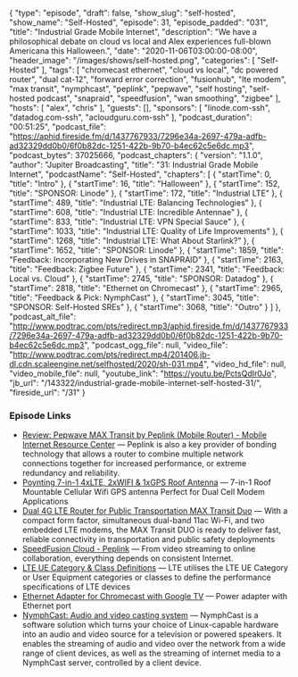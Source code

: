 {
  "type": "episode",
  "draft": false,
  "show_slug": "self-hosted",
  "show_name": "Self-Hosted",
  "episode": 31,
  "episode_padded": "031",
  "title": "Industrial Grade Mobile Internet",
  "description": "We have a philosophical debate on cloud vs local and Alex experiences full-blown Americana this Halloween.",
  "date": "2020-11-06T03:00:00-08:00",
  "header_image": "/images/shows/self-hosted.png",
  "categories": [
    "Self-Hosted"
  ],
  "tags": [
    "chromecast ethernet",
    "cloud vs local",
    "dc powered router",
    "dual cat-12",
    "forward error correction",
    "fusionhub",
    "lte modem",
    "max transit",
    "nymphcast",
    "peplink",
    "pepwave",
    "self hosting",
    "self-hosted podcast",
    "snapraid",
    "speedfusion",
    "wan smoothing",
    "zigbee"
  ],
  "hosts": [
    "alex",
    "chris"
  ],
  "guests": [],
  "sponsors": [
    "linode.com-ssh",
    "datadog.com-ssh",
    "acloudguru.com-ssh"
  ],
  "podcast_duration": "00:51:25",
  "podcast_file": "https://aphid.fireside.fm/d/1437767933/7296e34a-2697-479a-adfb-ad32329dd0b0/6f0b82dc-1251-422b-9b70-b4ec62c5e6dc.mp3",
  "podcast_bytes": 37025666,
  "podcast_chapters": {
    "version": "1.1.0",
    "author": "Jupiter Broadcasting",
    "title": "31: Industrial Grade Mobile Internet",
    "podcastName": "Self-Hosted",
    "chapters": [
      {
        "startTime": 0,
        "title": "Intro"
      },
      {
        "startTime": 16,
        "title": "Halloween"
      },
      {
        "startTime": 152,
        "title": "SPONSOR: Linode"
      },
      {
        "startTime": 172,
        "title": "Industrial LTE"
      },
      {
        "startTime": 489,
        "title": "Industrial LTE: Balancing Technologies"
      },
      {
        "startTime": 608,
        "title": "Industrial LTE: Incredible Antennae"
      },
      {
        "startTime": 833,
        "title": "Industrial LTE: VPN Special Sauce"
      },
      {
        "startTime": 1033,
        "title": "Industrial LTE: Quality of Life Improvements"
      },
      {
        "startTime": 1268,
        "title": "Industrial LTE: What About Starlink?"
      },
      {
        "startTime": 1652,
        "title": "SPONSOR: Linode"
      },
      {
        "startTime": 1859,
        "title": "Feedback: Incorporating New Drives in SNAPRAID"
      },
      {
        "startTime": 2163,
        "title": "Feedback: Zigbee Future"
      },
      {
        "startTime": 2341,
        "title": "Feedback: Local vs. Cloud"
      },
      {
        "startTime": 2745,
        "title": "SPONSOR: Datadog"
      },
      {
        "startTime": 2818,
        "title": "Ethernet on Chromecast"
      },
      {
        "startTime": 2965,
        "title": "Feedback & Pick: NymphCast"
      },
      {
        "startTime": 3045,
        "title": "SPONSOR: Self-Hosted SREs"
      },
      {
        "startTime": 3068,
        "title": "Outro"
      }
    ]
  },
  "podcast_alt_file": "http://www.podtrac.com/pts/redirect.mp3/aphid.fireside.fm/d/1437767933/7296e34a-2697-479a-adfb-ad32329dd0b0/6f0b82dc-1251-422b-9b70-b4ec62c5e6dc.mp3",
  "podcast_ogg_file": null,
  "video_file": "http://www.podtrac.com/pts/redirect.mp4/201406.jb-dl.cdn.scaleengine.net/selfhosted/2020/sh-031.mp4",
  "video_hd_file": null,
  "video_mobile_file": null,
  "youtube_link": "https://youtu.be/PctsQdIr0Jo",
  "jb_url": "/143322/industrial-grade-mobile-internet-self-hosted-31/",
  "fireside_url": "/31"
}


### Episode Links

  * [Review: Pepwave MAX Transit by Peplink (Mobile Router) - Mobile Internet Resource Center](https://www.rvmobileinternet.com/gear/pepwave-max-transit/ "Review: Pepwave MAX Transit by Peplink \(Mobile Router\) - Mobile Internet Resource Center") — Peplink is also a key provider of bonding technology that allows a router to combine multiple network connections together for increased performance, or extreme redundancy and reliability.
  * [Poynting 7-in-1 4xLTE, 2xWIFI & 1xGPS Roof Antenna](https://www.mobilemusthave.com/Poynting-7-in-1-4x-Cellular-WIFI-GPS-RV-and-Marine-Roof-Antenna-for-Dual-Modem-Applications_p_165.html "Poynting 7-in-1 4xLTE, 2xWIFI & 1xGPS Roof Antenna") — 7-in-1 Roof Mountable Cellular Wifi GPS antenna Perfect for Dual Cell Modem Applications
  * [Dual 4G LTE Router for Public Transportation MAX Transit Duo](https://www.peplink.com/products/max-transit-duo/ "Dual 4G LTE Router for Public Transportation MAX Transit Duo") — With a compact form factor, simultaneous dual-band 11ac Wi-Fi, and two embedded LTE modems, the MAX Transit DUO is ready to deliver fast, reliable connectivity in transportation and public safety deployments
  * [SpeedFusion Cloud - Peplink](https://www.peplink.com/software/speedfusion-cloud/ "SpeedFusion Cloud - Peplink") — From video streaming to online collaboration, everything depends on consistent Internet.
  * [LTE UE Category & Class Definitions](https://www.cablefree.net/wirelesstechnology/4glte/lte-ue-category-class-definitions/ "LTE UE Category & Class Definitions") — LTE utilises the LTE UE Category or User Equipment categories or classes to define the performance specifications of LTE devices
  * [Ethernet Adapter for Chromecast with Google TV](https://store.google.com/us/product/chromecast_ethernet_adapter_gen_2 "Ethernet Adapter for Chromecast with Google TV") — Power adapter with Ethernet port
  * [NymphCast: Audio and video casting system](https://github.com/MayaPosch/NymphCast "NymphCast: Audio and video casting system") — NymphCast is a software solution which turns your choice of Linux-capable hardware into an audio and video source for a television or powered speakers. It enables the streaming of audio and video over the network from a wide range of client devices, as well as the streaming of internet media to a NymphCast server, controlled by a client device.



